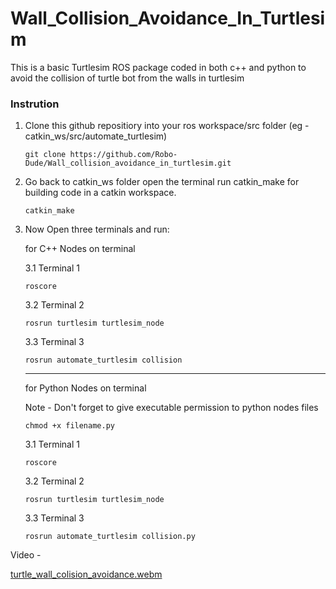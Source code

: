 # Wall_Collision_Avoidance_In_Turtlesim
This is a basic Turtlesim ROS package coded in both c++ and python to avoid the collision of turtle bot from the walls in turtlesim 

### Instrution 

1. Clone this github repositiory into your ros workspace/src folder (eg - catkin_ws/src/automate_turtlesim)
   
   ```console
   git clone https://github.com/Robo-Dude/Wall_collision_avoidance_in_turtlesim.git
   ```   
   
2. Go back to catkin_ws folder open the terminal run catkin_make for building code in a catkin workspace.
 
   ```console
   catkin_make
   ```
   
3. Now Open three terminals and run:

   for C++ Nodes on terminal
   
   3.1 Terminal 1
   
     ```console
     roscore
     ```
     
   3.2 Terminal 2
    
      ```console
      rosrun turtlesim turtlesim_node 
      ```
      
   3.3 Terminal 3   
      
      ```console
      rosrun automate_turtlesim collision
      ```
      
   --------------------------------------------------------
   
    for Python Nodes on terminal
    
    Note - Don't forget to give executable permission to python nodes files
    
    ```console
    chmod +x filename.py
    ```
   
   3.1 Terminal 1
   
     ```console
     roscore
     ```
     
   3.2 Terminal 2
    
      ```console
      rosrun turtlesim turtlesim_node 
      ```
      
   3.3 Terminal 3   
      
      ```console
      rosrun automate_turtlesim collision.py
      ```
      
      
 Video - 
 
 [turtle_wall_colision_avoidance.webm](https://user-images.githubusercontent.com/65345575/183122066-a3591aac-f605-46e0-aa35-451294140aae.webm)

      
      
   
   
   

   

   

